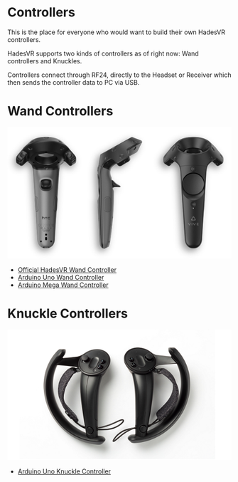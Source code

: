 # Controllers

This is the place for everyone who would want to build their own HadesVR controllers.

HadesVR supports two kinds of controllers as of right now: Wand controllers and Knuckles.

Controllers connect through RF24, directly to the Headset or Receiver which then sends the controller data to PC via USB. 

# Wand Controllers

![1](img/wands.png)

- [Official HadesVR Wand Controller](Wand_Official.md)
- [Arduino Uno Wand Controller](Wand_Uno.md)
- [Arduino Mega Wand Controller](Wand_Mega.md)

# Knuckle Controllers

![1](img/knuckles.png)

- [Arduino Uno Knuckle Controller](Knuckle_Uno.md)